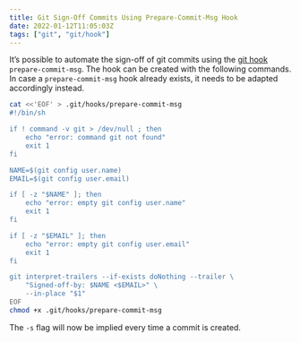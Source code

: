 ```yaml
---
title: Git Sign-Off Commits Using Prepare-Commit-Msg Hook
date: 2022-01-12T11:05:03Z
tags: ["git", "git/hook"]
---
```


It’s possible to automate the sign-off of git commits using the [git hook][git-scm.com:git-hooks] `prepare-commit-msg`.
The hook can be created with the following commands. In case a `prepare-commit-msg` hook already exists, it needs to be
adapted accordingly instead.

```bash
cat <<'EOF' > .git/hooks/prepare-commit-msg
#!/bin/sh

if ! command -v git > /dev/null ; then
    echo "error: command git not found"
    exit 1
fi

NAME=$(git config user.name)
EMAIL=$(git config user.email)

if [ -z "$NAME" ]; then
    echo "error: empty git config user.name"
    exit 1
fi

if [ -z "$EMAIL" ]; then
    echo "error: empty git config user.email"
    exit 1
fi

git interpret-trailers --if-exists doNothing --trailer \
    "Signed-off-by: $NAME <$EMAIL>" \
    --in-place "$1"
EOF
chmod +x .git/hooks/prepare-commit-msg
```

The `-s` flag will now be implied every time a commit is created.

[git-scm.com:git-hooks]: https://git-scm.com/book/en/v2/Customizing-Git-Git-Hooks
